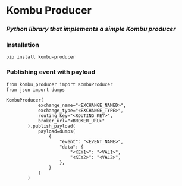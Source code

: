 # Kombu Producer
### _Python library that implements a simple Kombu producer_


### Installation
```shell
pip install kombu-producer
```

### Publishing event with payload
```shell
from kombu_producer import KombuProducer
from json import dumps

KombuProducer(
            exchange_name="<EXCHANGE_NAMED>",
            exchange_type="<EXCHANGE_TYPE>",
            routing_key="<ROUTING_KEY>",
            broker_url="<BROKER_URL>"
        ).publish_payload(
            payload=dumps(
                {
                    "event": "<EVENT_NAME>",
                    "data": {
                        "<KEY1>": "<VAL1>",
                        "<KEY2>": "<VAL2>",
                    },
                }
            )
        )
```